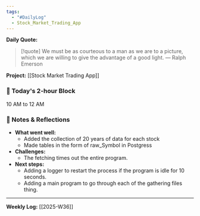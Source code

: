 ```yaml
---
tags:
  - "#DailyLog"
  - Stock_Market_Trading_App
---
```


**Daily Quote:**
> [!quote] We must be as courteous to a man as we are to a picture, which we are willing to give the advantage of a good light.
> — Ralph Emerson

**Project:** [[Stock Market Trading App]]

### 🎯 Today's 2-hour Block
10 AM to 12 AM

### 📝 Notes & Reflections
- **What went well:**
	- Added the collection of 20 years of data for each stock
	- Made tables in the form of raw_Symbol in Postgress
- **Challenges:**
	- The fetching times out the entire program.
- **Next steps:**
	- Adding a logger to restart the process if the program is idle for 10 seconds.
	- Adding a main program to go through each of the gathering files thing.
---

**Weekly Log:** [[2025-W36]]